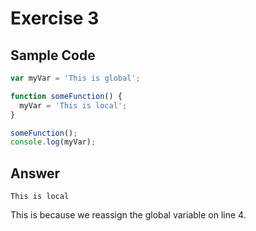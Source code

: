 # Exercise 3 #

## Sample Code ##

``` javascript
var myVar = 'This is global';

function someFunction() {
  myVar = 'This is local';
}

someFunction();
console.log(myVar);
```

## Answer ##

```
This is local
```

This is because we reassign the global variable on line 4.
